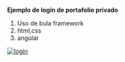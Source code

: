 **Ejemplo de login de portafolio privado**

1. Uso de bula framework
1. html,css
1. angular


[![login](https://res.cloudinary.com/dzxmrgbiy/image/upload/v1593918066/portafolio/Captura.png "login")](https://res.cloudinary.com/dzxmrgbiy/image/upload/v1593918066/portafolio/Captura.png "login")